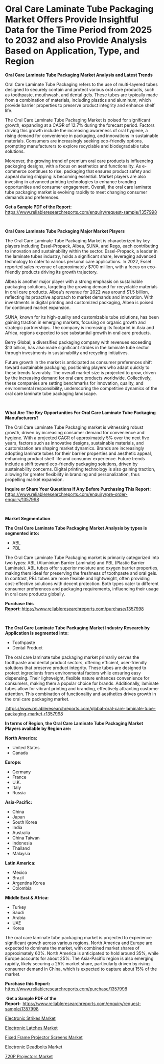 <p><h1>Oral Care Laminate Tube Packaging Market Offers Provide Insightful Data for the Time Period from 2025 to 2032 and also Provide Analysis Based on Application, Type, and Region</h1></p><p><strong>Oral Care Laminate Tube Packaging Market Analysis and Latest Trends</strong></p>
<p><p>Oral Care Laminate Tube Packaging refers to the use of multi-layered tubes designed to securely contain and protect various oral care products, such as toothpaste, mouthwash, and dental gels. These tubes are typically made from a combination of materials, including plastics and aluminum, which provide barrier properties to preserve product integrity and enhance shelf life. </p><p>The Oral Care Laminate Tube Packaging Market is poised for significant growth, expanding at a CAGR of 12.7% during the forecast period. Factors driving this growth include the increasing awareness of oral hygiene, a rising demand for convenience in packaging, and innovations in sustainable materials. Consumers are increasingly seeking eco-friendly options, prompting manufacturers to explore recyclable and biodegradable tube solutions. </p><p>Moreover, the growing trend of premium oral care products is influencing packaging designs, with a focus on aesthetics and functionality. As e-commerce continues to rise, packaging that ensures product safety and appeal during shipping is becoming essential. Market players are also investing in advanced printing technologies to enhance branding opportunities and consumer engagement. Overall, the oral care laminate tube packaging market is evolving rapidly to meet changing consumer demands and preferences.</p></p>
<p><strong>Get a Sample PDF of the Report:&nbsp;</strong> <a href="https://www.reliableresearchreports.com/enquiry/request-sample/1357998?utm_campaign=10&utm_medium=2&utm_source=Github&utm_content=ia&utm_term=11042025&utm_id=oral-care-laminate-tube-packaging">https://www.reliableresearchreports.com/enquiry/request-sample/1357998</a></p>
<p>&nbsp;</p>
<p><strong>Oral Care Laminate Tube Packaging Major Market Players</strong></p>
<p><p>The Oral Care Laminate Tube Packaging Market is characterized by key players including Essel-Propack, Albea, SUNA, and Rego, each contributing to innovation and sustainability within the sector. Essel-Propack, a leader in the laminate tubes industry, holds a significant share, leveraging advanced technology to cater to various personal care applications. In 2022, Essel reported sales revenue of approximately $700 million, with a focus on eco-friendly products driving its growth trajectory.</p><p>Albea is another major player with a strong emphasis on sustainable packaging solutions, targeting the growing demand for recyclable materials in oral care products. Albea's revenue for 2022 was around $1.5 billion, reflecting its proactive approach to market demands and innovation. With investments in digital printing and customized packaging, Albea is poised for continued market expansion.</p><p>SUNA, known for its high-quality and customizable tube solutions, has been gaining traction in emerging markets, focusing on organic growth and strategic partnerships. The company is increasing its footprint in Asia and Africa, regions expected to see substantial growth in oral care products.</p><p>Berry Global, a diversified packaging company with revenues exceeding $13 billion, has also made significant strides in the laminate tube sector through investments in sustainability and recycling initiatives. </p><p>Future growth in the market is anticipated as consumer preferences shift toward sustainable packaging, positioning players who adapt quickly to these trends favorably. The overall market size is projected to grow, driven by the increasing demand for oral care products worldwide. Collectively, these companies are setting benchmarks for innovation, quality, and environmental responsibility, underscoring the competitive dynamics of the oral care laminate tube packaging landscape.</p></p>
<p>&nbsp;</p>
<p><strong>What Are The Key Opportunities For Oral Care Laminate Tube Packaging Manufacturers?</strong></p>
<p><p>The Oral Care Laminate Tube Packaging market is witnessing robust growth, driven by increasing consumer demand for convenience and hygiene. With a projected CAGR of approximately 5% over the next five years, factors such as innovative designs, sustainable materials, and customization are shaping market dynamics. Brands are increasingly adopting laminate tubes for their barrier properties and aesthetic appeal, enhancing product shelf life and consumer experience. Future trends include a shift toward eco-friendly packaging solutions, driven by sustainability concerns. Digital printing technology is also gaining traction, allowing for greater flexibility in branding and personalization, thus propelling market expansion.</p></p>
<p><strong>Inquire or Share Your Questions If Any Before Purchasing This Report:</strong> <a href="https://www.reliableresearchreports.com/enquiry/pre-order-enquiry/1357998?utm_campaign=10&utm_medium=2&utm_source=Github&utm_content=ia&utm_term=11042025&utm_id=oral-care-laminate-tube-packaging">https://www.reliableresearchreports.com/enquiry/pre-order-enquiry/1357998</a></p>
<p>&nbsp;</p>
<p><strong>Market Segmentation</strong></p>
<p><strong>The Oral Care Laminate Tube Packaging Market Analysis by types is segmented into:</strong></p>
<p><ul><li>ABL</li><li>PBL</li></ul></p>
<p><p>The Oral Care Laminate Tube Packaging market is primarily categorized into two types: ABL (Aluminium Barrier Laminate) and PBL (Plastic Barrier Laminate). ABL tubes offer superior moisture and oxygen barrier properties, making them ideal for preserving the freshness of toothpaste and oral gels. In contrast, PBL tubes are more flexible and lightweight, often providing cost-effective solutions with decent protection. Both types cater to different consumer preferences and packaging requirements, influencing their usage in oral care products globally.</p></p>
<p><strong>Purchase this Report:&nbsp;</strong><a href="https://www.reliableresearchreports.com/purchase/1357998?utm_campaign=10&utm_medium=2&utm_source=Github&utm_content=ia&utm_term=11042025&utm_id=oral-care-laminate-tube-packaging">https://www.reliableresearchreports.com/purchase/1357998</a></p>
<p>&nbsp;</p>
<p><strong>The Oral Care Laminate Tube Packaging Market Industry Research by Application is segmented into:</strong></p>
<p><ul><li>Toothpaste</li><li>Dental Product</li></ul></p>
<p><p>The oral care laminate tube packaging market primarily serves the toothpaste and dental product sectors, offering efficient, user-friendly solutions that preserve product integrity. These tubes are designed to protect ingredients from environmental factors while ensuring easy dispensing. Their lightweight, flexible nature enhances convenience for consumers, making them a popular choice for brands. Additionally, laminate tubes allow for vibrant printing and branding, effectively attracting customer attention. This combination of functionality and aesthetics drives growth in the oral care packaging market.</p></p>
<p><a href="https://www.reliableresearchreports.com/global-oral-care-laminate-tube-packaging-market-r1357998?utm_campaign=10&utm_medium=2&utm_source=Github&utm_content=ia&utm_term=11042025&utm_id=oral-care-laminate-tube-packaging">&nbsp;https://www.reliableresearchreports.com/global-oral-care-laminate-tube-packaging-market-r1357998</a></p>
<p><strong>In terms of Region, the Oral Care Laminate Tube Packaging Market Players available by Region are:</strong></p>
<p>
    <p> <strong> North America: </strong>
        <ul>
            <li>United States</li>
            <li>Canada</li>
        </ul>
        </p> 
    <p> <strong> Europe: </strong>
        <ul>
            <li>Germany</li>
            <li>France</li>
            <li>U.K.</li>
            <li>Italy</li>
            <li>Russia</li>
        </ul>
        </p> 
    <p> <strong> Asia-Pacific: </strong>
        <ul>
            <li>China</li>
            <li>Japan</li>
            <li>South Korea</li>
            <li>India</li>
            <li>Australia</li>
            <li>China Taiwan</li>
            <li>Indonesia</li>
            <li>Thailand</li>
            <li>Malaysia</li>
        </ul>
        </p> 
    <p> <strong> Latin America: </strong>
        <ul>
            <li>Mexico</li>
            <li>Brazil</li>
            <li>Argentina Korea</li>
            <li>Colombia</li>
        </ul>
        </p> 
    <p> <strong> Middle East & Africa: </strong>
        <ul>
            <li>Turkey</li>
            <li>Saudi</li>
            <li>Arabia</li>
            <li>UAE</li>
            <li>Korea</li>
        </ul>
    </p>
    </p>
<p><p>The oral care laminate tube packaging market is projected to experience significant growth across various regions. North America and Europe are expected to dominate the market, with combined market shares of approximately 60%. North America is anticipated to hold around 35%, while Europe accounts for about 25%. The Asia-Pacific region is also emerging rapidly, likely securing a 25% market share, particularly driven by rising consumer demand in China, which is expected to capture about 15% of the market.</p></p>
<p><strong>Purchase this Report: </strong><a href="https://www.reliableresearchreports.com/purchase/1357998?utm_campaign=10&utm_medium=2&utm_source=Github&utm_content=ia&utm_term=11042025&utm_id=oral-care-laminate-tube-packaging">https://www.reliableresearchreports.com/purchase/1357998</a></p>
<p>&nbsp;<strong>Get a Sample PDF of the Report:&nbsp;&nbsp;</strong><a href="https://www.reliableresearchreports.com/enquiry/request-sample/1357998?utm_campaign=10&utm_medium=2&utm_source=Github&utm_content=ia&utm_term=11042025&utm_id=oral-care-laminate-tube-packaging">https://www.reliableresearchreports.com/enquiry/request-sample/1357998</a></p>
<p><strong></strong></p>
<p><p><a href="https://github.com/direepittr/Market-Research-Report-List-1/blob/main/electronic-strikes-market.md?utm_campaign=10&utm_medium=2&utm_source=Github&utm_content=ia&utm_term=11042025&utm_id=oral-care-laminate-tube-packaging">Electronic Strikes Market</a></p><p><a href="https://github.com/lenjakam/Market-Research-Report-List-1/blob/main/electronic-latches-market.md?utm_campaign=10&utm_medium=2&utm_source=Github&utm_content=ia&utm_term=11042025&utm_id=oral-care-laminate-tube-packaging">Electronic Latches Market</a></p><p><a href="https://github.com/denuetkachci/Market-Research-Report-List-1/blob/main/fixed-frame-projector-screens-market.md?utm_campaign=10&utm_medium=2&utm_source=Github&utm_content=ia&utm_term=11042025&utm_id=oral-care-laminate-tube-packaging">Fixed Frame Projector Screens Market</a></p><p><a href="https://github.com/quiraytaibat/Market-Research-Report-List-1/blob/main/electronic-deadbolts-market.md?utm_campaign=10&utm_medium=2&utm_source=Github&utm_content=ia&utm_term=11042025&utm_id=oral-care-laminate-tube-packaging">Electronic Deadbolts Market</a></p><p><a href="https://github.com/groszsaoudrd/Market-Research-Report-List-1/blob/main/720p-projectors-market.md?utm_campaign=10&utm_medium=2&utm_source=Github&utm_content=ia&utm_term=11042025&utm_id=oral-care-laminate-tube-packaging">720P Projectors Market</a></p></p>